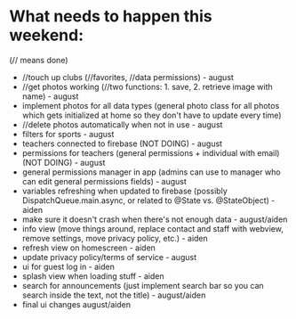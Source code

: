 # What needs to happen this weekend:
(// means done)
- //touch up clubs (//favorites, //data permissions) - august
- //get photos working (//two functions: 1. save, 2. retrieve image with name) - august
- implement photos for all data types (general photo class for all photos which gets initialized at home so they don't have to update every time)
- //delete photos automatically when not in use - august
- filters for sports - august
- teachers connected to firebase (NOT DOING) - august 
- permissions for teachers (general permissions + individual with email)(NOT DOING) - august
- general permissions manager in app (admins can use to manager who can edit general permissions fields) - august
- variables refreshing when updated to firebase (possibly DispatchQueue.main.async, or related to @State vs. @StateObject) - aiden
- make sure it doesn't crash when there's not enough data - august/aiden
- info view (move things around, replace contact and staff with webview, remove settings, move privacy policy, etc.) - aiden
- refresh view on homescreen - aiden
- update privacy policy/terms of service - august
- ui for guest log in - aiden
- splash view when loading stuff - aiden
- search for announcements (just implement search bar so you can search inside the text, not the title) - august/aiden
- final ui changes august/aiden
